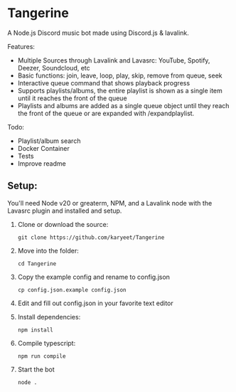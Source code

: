 # Tangerine

A Node.js Discord music bot made using Discord.js & lavalink.

Features:
- Multiple Sources through Lavalink and Lavasrc: YouTube, Spotify, Deezer, Soundcloud, etc
- Basic functions: join, leave, loop, play, skip, remove from queue, seek
- Interactive queue command that shows playback progress
- Supports playlists/albums, the entire playlist is shown as a single item until it reaches the front of the queue
- Playlists and albums are added as a single queue object until they reach the front of the queue or are expanded with /expandplaylist.

Todo:
- Playlist/album search
- Docker Container
- Tests
- Improve readme

## Setup:

You'll need Node v20 or greaterm, NPM, and a Lavalink node with the Lavasrc plugin and installed and setup.

1. Clone or download the source: 

    ```git clone https://github.com/karyeet/Tangerine```

2. Move into the folder:

    ```cd Tangerine```

3. Copy the example config and rename to config.json

    ```cp config.json.example config.json```

5. Edit and fill out config.json in your favorite text editor

6. Install dependencies: 

    ```npm install```

7. Compile typescript: 

    ```npm run compile```

8. Start the bot

    ```node .```

    
